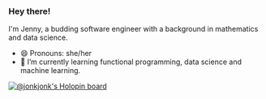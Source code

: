 ### Hey there!

I'm Jenny, a budding software engineer with a background in mathematics and data science.

- 😄 Pronouns: she/her
- 🌱 I’m currently learning functional programming, data science and machine learning.

[![@jonkjonk's Holopin board](https://holopin.io/api/user/board?user=jonkjonk)](https://holopin.io/@jonkjonk)




<!--
**jinkjonks/jinkjonks** is a ✨ _special_ ✨ repository because its `README.md` (this file) appears on your GitHub profile.

Here are some ideas to get you started:

- 🔭 I’m currently working on ...
- 🌱 I’m currently learning ...
- 👯 I’m looking to collaborate on ...
- 🤔 I’m looking for help with ...
- 💬 Ask me about ...
- 📫 How to reach me: ...
- 😄 Pronouns: ...
- ⚡ Fun fact: ...
-->
